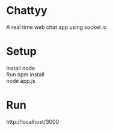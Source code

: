 # Chattyy
A real time web chat app using socket.io
# Setup
Install node<br>
Run npm install<br>
node app.js
# Run
http://localhost/3000
